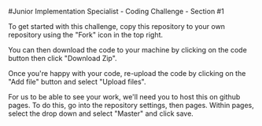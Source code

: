 #Junior Implementation Specialist - Coding Challenge - Section #1

To get started with this challenge, copy this repository to your own repository using the "Fork" icon in the top right. 

You can then download the code to your machine by clicking on the code button then click "Download Zip".

Once you're happy with your code, re-upload the code by clicking on the "Add file" button and select "Upload files".

For us to be able to see your work, we'll need you to host this on github pages. To do this, go into the repository settings, then pages. Within pages, select the drop down and select "Master" and click save. 
